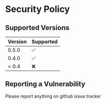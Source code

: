 # Security Policy

## Supported Versions

| Version | Supported          |
| ------- | ------------------ |
| 0.5.0   | :white_check_mark: |
| 0.4.0   | :white_check_mark: |
| < 0.4   | :x:                |

## Reporting a Vulnerability

Please report anything on github issue tracker
